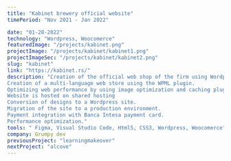 ```yaml
---
title: "Kabinet brewery official website"
timePeriod: "Nov 2021 ‑ Jan 2022"

date: "01-28-2022"
technology: "Wordpress, Woocomerce"
featuredImage: "/projects/kabinet.png"
projectImage: "/projects/kabinet/kabinet1.png"
projectImageSec: "/projects/kabinet/kabinet2.png"
slug: "kabinet"
link: "https://kabinet.rs/"
description: "Creation of the official web shop of the firm using Wordpress and Woocommerce plugin.
Creation of a multi‑language web store using the WPML plugin.
Optimizing web performance by using image optimization and caching plug‑ins.
Website is hosted on shared hosting
Conversion of designs to a Wordpress site.
Migration of the site to a production environment.
Payment integration with Banca Intesa payment card.
Performance optimization."
tools: " Figma, Visual Studio Code, Html5, CSS3, Wordpress, Woocomerce"
company: Grumpy dev
previousProject: "learningmakeover"
nextProject: "alcove"
---
```

